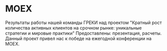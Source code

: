 # MOEX
Результаты работы нашей команды ГРЕКИ над проектом "Кратный рост количества активных клиентов на срочном рынке: уникальные стратегии и мировые практики"
Предоставлены: презентация, расчеты.
Данный проект привел нас к победе на ежегодной конференции на MOEX.
